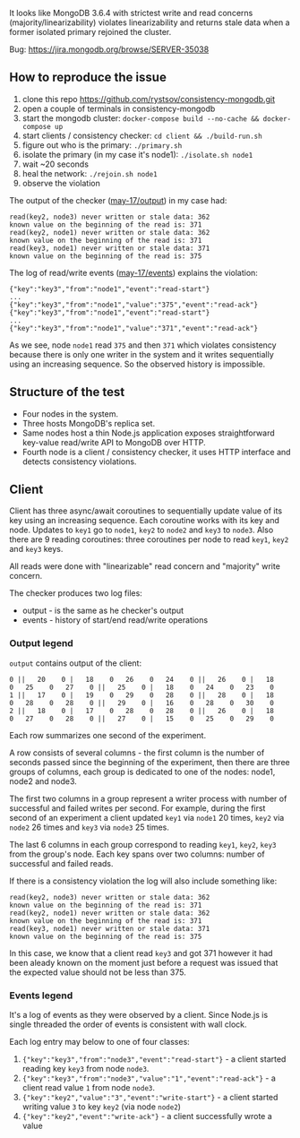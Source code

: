 It looks like MongoDB 3.6.4 with strictest write and read concerns (majority/linearizability) violates linearizability and returns stale data when a former isolated primary rejoined the cluster.

Bug: https://jira.mongodb.org/browse/SERVER-35038

## How to reproduce the issue

1. clone this repo https://github.com/rystsov/consistency-mongodb.git
2. open a couple of terminals in consistency-mongodb
3. start the mongodb cluster: `docker-compose build --no-cache && docker-compose up`
4. start clients / consistency checker: `cd client && ./build-run.sh`
5. figure out who is the primary: `./primary.sh`
6. isolate the primary (in my case it's node1): `./isolate.sh node1`
7. wait ~20 seconds
8. heal the network: `./rejoin.sh node1`
9. observe the violation

The output of the checker ([may-17/output](https://github.com/rystsov/consistency-mongodb/blob/master/experiments/may-17/output)) in my case had:

```
read(key2, node3) never written or stale data: 362
known value on the beginning of the read is: 371
read(key2, node1) never written or stale data: 362
known value on the beginning of the read is: 371
read(key3, node1) never written or stale data: 371
known value on the beginning of the read is: 375
```

The log of read/write events ([may-17/events](https://github.com/rystsov/consistency-mongodb/blob/master/experiments/may-17/events)) explains the violation:

```
{"key":"key3","from":"node1","event":"read-start"}
...
{"key":"key3","from":"node1","value":"375","event":"read-ack"}
{"key":"key3","from":"node1","event":"read-start"}
...
{"key":"key3","from":"node1","value":"371","event":"read-ack"}
```

As we see, node `node1` read `375` and then `371` which violates consistency because there is only one writer in the system and it writes sequentially using an increasing sequence. So the observed history is impossible.

## Structure of the test

- Four nodes in the system.
- Three hosts MongoDB's replica set.
- Same nodes host a thin Node.js application exposes straightforward key-value read/write API to MongoDB over HTTP.
- Fourth node is a client / consistency checker, it uses HTTP interface and detects consistency violations.

## Client

Client has three async/await coroutines to sequentially update value of its key using an increasing sequence. Each coroutine works with its key and node. Updates to `key1` go to `node1`, `key2` to `node2` and `key3` to `node3`. Also there are 9 reading coroutines: three coroutines per node to read `key1`, `key2` and `key3` keys.

All reads were done with "linearizable" read concern and "majority" write concern.

The checker produces two log files:
 * output - is the same as he checker's output
 * events - history of start/end read/write operations

### Output legend

`output` contains output of the client:

```
0 ||   20    0 |   18    0   26    0   24    0 ||   26    0 |   18    0   25    0   27    0 ||   25    0 |   18    0   24    0   23    0
1 ||   17    0 |   19    0   29    0   28    0 ||   28    0 |   18    0   28    0   28    0 ||   29    0 |   16    0   28    0   30    0
2 ||   18    0 |   17    0   28    0   28    0 ||   26    0 |   18    0   27    0   28    0 ||   27    0 |   15    0   25    0   29    0
```

Each row summarizes one second of the experiment.

A row consists of several columns - the first column is the number of seconds passed since the beginning of the experiment, then there are three groups of columns, each group is dedicated to one of the nodes: node1, node2 and node3.

The first two columns in a group represent a writer process with number of successful and failed writes per second. For example, during the first second of an experiment a client updated `key1` via `node1` 20 times, `key2` via `node2` 26 times and `key3` via `node3` 25 times.

The last 6 columns in each group correspond to reading `key1`, `key2`, `key3` from the group's node. Each key spans over two columns: number of successful and failed reads.

If there is a consistency violation the log will also include something like:

```
read(key2, node3) never written or stale data: 362
known value on the beginning of the read is: 371
read(key2, node1) never written or stale data: 362
known value on the beginning of the read is: 371
read(key3, node1) never written or stale data: 371
known value on the beginning of the read is: 375
```

In this case, we know that a client read `key3` and got 371 however it had been aleady known on the moment just before a request was issued that the expected value should not be less than 375.

### Events legend

It's a log of events as they were observed by a client. Since Node.js is single threaded the order of events is consistent with wall clock.

Each log entry may below to one of four classes:

1. `{"key":"key3","from":"node3","event":"read-start"}` - a client started reading key `key3` from node `node3`.
2. `{"key":"key3","from":"node3","value":"1","event":"read-ack"}` - a client read value `1` from node `node3`.
3. `{"key":"key2","value":"3","event":"write-start"}` - a client started writing value `3` to key `key2` (via node `node2`)
4. `{"key":"key2","event":"write-ack"}` - a client successfully wrote a value
